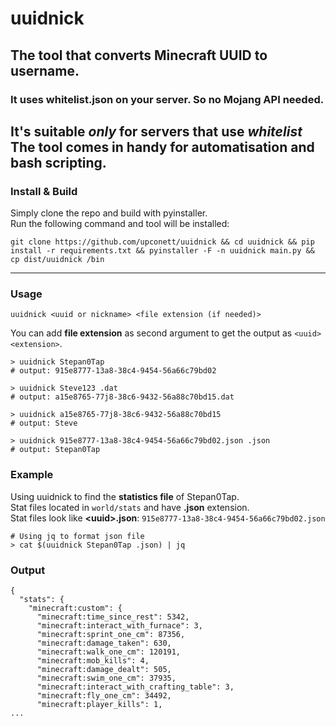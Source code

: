 # uuidnick
## The tool that converts Minecraft UUID to username.
### It uses whitelist.json on your server. So no Mojang API needed. 
It's suitable ***only*** for servers that use ***whitelist***  
The tool comes in handy for automatisation and bash scripting.
---
### Install & Build
Simply clone the repo and build with pyinstaller.  
Run the following command and tool will be installed:
```shell
git clone https://github.com/upconett/uuidnick && cd uuidnick && pip install -r requirements.txt && pyinstaller -F -n uuidnick main.py && cp dist/uuidnick /bin
```
---
### Usage
```shell
uuidnick <uuid or nickname> <file extension (if needed)>
```
You can add **file extension** as second argument to get the output as `<uuid><extension>`.
```shell
> uuidnick Stepan0Tap
# output: 915e8777-13a8-38c4-9454-56a66c79bd02

> uuidnick Steve123 .dat
# output: a15e8765-77j8-38c6-9432-56a88c70bd15.dat

> uuidnick a15e8765-77j8-38c6-9432-56a88c70bd15
# output: Steve

> uuidnick 915e8777-13a8-38c4-9454-56a66c79bd02.json .json
# output: Stepan0Tap
```
### Example
Using uuidnick to find the **statistics file** of Stepan0Tap.  
Stat files located in `world/stats` and have **.json** extension.  
Stat files look like **\<uuid\>.json**:  `915e8777-13a8-38c4-9454-56a66c79bd02.json`
``` shell
# Using jq to format json file
> cat $(uuidnick Stepan0Tap .json) | jq
```
### Output
``` shell
{
  "stats": {
    "minecraft:custom": {
      "minecraft:time_since_rest": 5342,
      "minecraft:interact_with_furnace": 3,
      "minecraft:sprint_one_cm": 87356,
      "minecraft:damage_taken": 630,
      "minecraft:walk_one_cm": 120191,
      "minecraft:mob_kills": 4,
      "minecraft:damage_dealt": 505,
      "minecraft:swim_one_cm": 37935,
      "minecraft:interact_with_crafting_table": 3,
      "minecraft:fly_one_cm": 34492,
      "minecraft:player_kills": 1,
...
```
